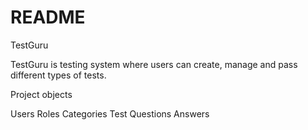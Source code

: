 # README
TestGuru

TestGuru is testing system where users can create, manage and pass different types of tests.

Project objects

Users
Roles
Categories
Test
Questions
Answers
